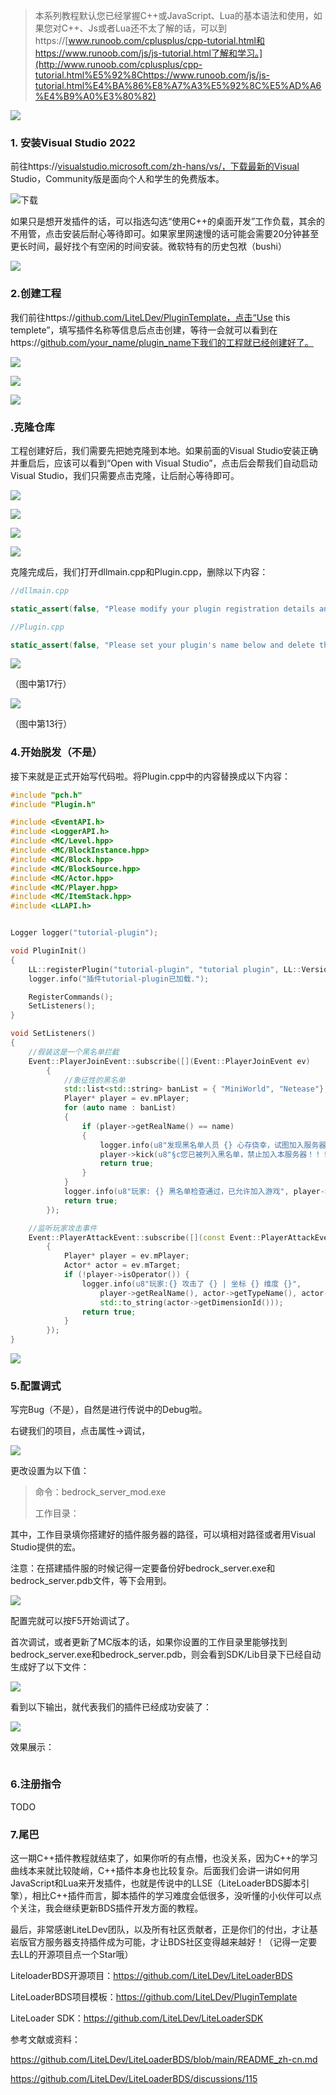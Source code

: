 > 本系列教程默认您已经掌握C++或JavaScript、Lua的基本语法和使用，如果您对C++、Js或者Lua还不太了解的话，可以到https://[www.runoob.com/cplusplus/cpp-tutorial.html和https://www.runoob.com/js/js-tutorial.html了解和学习。](http://www.runoob.com/cplusplus/cpp-tutorial.html%E5%92%8Chttps://www.runoob.com/js/js-tutorial.html%E4%BA%86%E8%A7%A3%E5%92%8C%E5%AD%A6%E4%B9%A0%E3%80%82)

![](https://i0.hdslb.com/bfs/article/02db465212d3c374a43c60fa2625cc1caeaab796.png@progressive.webp)

### 1. 安装Visual Studio 2022

前往https://[visualstudio.microsoft.com/zh-hans/vs/，下载最新的Visual](http://visualstudio.microsoft.com/zh-hans/vs/%EF%BC%8C%E4%B8%8B%E8%BD%BD%E6%9C%80%E6%96%B0%E7%9A%84Visual) Studio，Community版是面向个人和学生的免费版本。

![下载](https://i0.hdslb.com/bfs/article/watermark/4a136801fb9cc75e92d41becc00633c98a4785a9.png@942w_602h_progressive.webp)

如果只是想开发插件的话，可以指选勾选“使用C++的桌面开发”工作负载，其余的不用管，点击安装后耐心等待即可。如果家里网速慢的话可能会需要20分钟甚至更长时间，最好找个有空闲的时间安装。微软特有的历史包袱（bushi）

![](https://i0.hdslb.com/bfs/article/watermark/d82bdcb6578c777699423b8ea216b224651350fd.png@942w_531h_progressive.webp)

### 2.创建工程

我们前往https://[github.com/LiteLDev/PluginTemplate，点击“Use](http://github.com/LiteLDev/PluginTemplate%EF%BC%8C%E7%82%B9%E5%87%BB%E2%80%9CUse) this templete”，填写插件名称等信息后点击创建，等待一会就可以看到在https://[github.com/your_name/plugin_name下我们的工程就已经创建好了。](http://github.com/your_name/plugin_name%E4%B8%8B%E6%88%91%E4%BB%AC%E7%9A%84%E5%B7%A5%E7%A8%8B%E5%B0%B1%E5%B7%B2%E7%BB%8F%E5%88%9B%E5%BB%BA%E5%A5%BD%E4%BA%86%E3%80%82)

![](https://i0.hdslb.com/bfs/article/watermark/83f22d93e4bf1c3797fda29309dd644dea5a0c2c.png@942w_560h_progressive.webp)

![](https://i0.hdslb.com/bfs/article/watermark/0400bdc17a32af19a60c45a90b7ac5980db3122a.png@942w_558h_progressive.webp)

![](https://i0.hdslb.com/bfs/article/watermark/2616e90831b3d7b71fe398bc635c8e72ca05a82a.png@942w_558h_progressive.webp)

### .克隆仓库

工程创建好后，我们需要先把她克隆到本地。如果前面的Visual Studio安装正确并重启后，应该可以看到“Open with Visual Studio”，点击后会帮我们自动启动Visual Studio，我们只需要点击克隆，让后耐心等待即可。

![](https://i0.hdslb.com/bfs/article/watermark/d1b9d42b4437f3d18a90ceb1365541f3a551e640.png@942w_555h_progressive.webp)

![](https://i0.hdslb.com/bfs/article/watermark/ed39952750890d2b56cb7d76ac4de2a837858854.png@942w_557h_progressive.webp)

![](https://i0.hdslb.com/bfs/article/watermark/9aa83af892189989819d11ebc323584338d2dabf.png@942w_552h_progressive.webp)

![](https://i0.hdslb.com/bfs/article/watermark/26eebf7981898014f10e3b3fe3b31df071fc942b.png@942w_555h_progressive.webp)

克隆完成后，我们打开dllmain.cpp和Plugin.cpp，删除以下内容：

```cpp
//dllmain.cpp

static_assert(false, "Please modify your plugin registration details and delete this line");

//Plugin.cpp

static_assert(false, "Please set your plugin's name below and delete this line");
```

![](https://i0.hdslb.com/bfs/article/watermark/80822f89995d16f457544610211cfe05575476e8.png@942w_554h_progressive.webp)

（图中第17行）

![](https://i0.hdslb.com/bfs/article/watermark/a607f999c5026f00fc83642e3d69f08bca4b6b99.png@942w_554h_progressive.webp)

（图中第13行）

### 4.开始脱发（不是）

接下来就是正式开始写代码啦。将Plugin.cpp中的内容替换成以下内容：

```cpp
#include "pch.h"
#include "Plugin.h"

#include <EventAPI.h>
#include <LoggerAPI.h>
#include <MC/Level.hpp>
#include <MC/BlockInstance.hpp>
#include <MC/Block.hpp>
#include <MC/BlockSource.hpp>
#include <MC/Actor.hpp>
#include <MC/Player.hpp>
#include <MC/ItemStack.hpp>
#include <LLAPI.h>


Logger logger("tutorial-plugin");

void PluginInit()
{
    LL::registerPlugin("tutorial-plugin", "tutorial plugin", LL::Version(1, 14, 514));
    logger.info("插件tutorial-plugin已加载.");

    RegisterCommands();
    SetListeners();
}

void SetListeners()
{
    //假装这是一个黑名单拦截
    Event::PlayerJoinEvent::subscribe([](Event::PlayerJoinEvent ev)
        {
            //象征性的黑名单
            std::list<std::string> banList = { "MiniWorld", "Netease"};
            Player* player = ev.mPlayer;
            for (auto name : banList)
            {
                if (player->getRealName() == name) 
                {
                    logger.info(u8"发现黑名单人员 {} 心存侥幸，试图加入服务器，已被踢出!", player->getRealName());
                    player->kick(u8"§c您已被列入黑名单，禁止加入本服务器！！！\n§b如有异议请管理员联系，如有任何不满请憋回去。");
                    return true;
                }
            }
            logger.info(u8"玩家: {} 黑名单检查通过，已允许加入游戏", player->getRealName());
            return true;
        });

    //监听玩家攻击事件
    Event::PlayerAttackEvent::subscribe([](const Event::PlayerAttackEvent& ev)
        {
            Player* player = ev.mPlayer;
            Actor* actor = ev.mTarget;
            if (!player->isOperator()) {
                logger.info(u8"玩家:{} 攻击了 {} | 坐标 {} 维度 {}",
                    player->getRealName(), actor->getTypeName(), actor->getPos().toString(),
                    std::to_string(actor->getDimensionId()));
                return true;
            }
        });
}
```

![](https://i0.hdslb.com/bfs/article/watermark/baad9abb4cb31922feb6e1e54906c48647932c8d.png@942w_507h_progressive.webp)

### 5.配置调式

写完Bug（不是），自然是进行传说中的Debug啦。

右键我们的项目，点击属性->调试，

![](https://i0.hdslb.com/bfs/article/watermark/f8f99042a98fb7d1e392df5d62befd011e695835.png@942w_507h_progressive.webp)

更改设置为以下值：

> 命令：bedrock_server_mod.exe
>
> 工作目录：<path to your server>

其中，工作目录填你搭建好的插件服务器的路径，可以填相对路径或者用Visual Studio提供的宏。

注意：在搭建插件服的时候记得一定要备份好bedrock_server.exe和bedrock_server.pdb文件，等下会用到。

![](https://i0.hdslb.com/bfs/article/watermark/6f84f3fb3c7493a2a525ff71f9648ccb0573ff99.png@942w_657h_progressive.webp)

配置完就可以按F5开始调试了。

首次调试，或者更新了MC版本的话，如果你设置的工作目录里能够找到bedrock_server.exe和bedrock_server.pdb，则会看到SDK/Lib目录下已经自动生成好了以下文件：

![](https://i0.hdslb.com/bfs/article/watermark/3171d5cbfdaab482654c23a270d9b342d1cdaa90.png@942w_540h_progressive.webp)

看到以下输出，就代表我们的插件已经成功安装了：

![](https://i0.hdslb.com/bfs/article/watermark/f3a397bbc425b0726bc257c08baa24f31d1222bb.png@942w_507h_progressive.webp)

效果展示：

![]()

### 6.注册指令

TODO

### 7.尾巴

这一期C++插件教程就结束了，如果你听的有点懵，也没关系，因为C++的学习曲线本来就比较陡峭，C++插件本身也比较复杂。后面我们会讲一讲如何用JavaScript和Lua来开发插件，也就是传说中的LLSE（LiteLoaderBDS脚本引擎），相比C++插件而言，脚本插件的学习难度会低很多，没听懂的小伙伴可以点个关注，我会继续更新BDS插件开发方面的教程。

最后，非常感谢LiteLDev团队，以及所有社区贡献者，正是你们的付出，才让基岩版官方服务器支持插件成为可能，才让BDS社区变得越来越好！（记得一定要去LL的开源项目点一个Star哦）

LiteloaderBDS开源项目：<https://github.com/LiteLDev/LiteLoaderBDS>

LiteLoaderBDS项目模板：<https://github.com/LiteLDev/PluginTemplate>

LiteLoader SDK：<https://github.com/LiteLDev/LiteLoaderSDK>

参考文献或资料：

<https://github.com/LiteLDev/LiteLoaderBDS/blob/main/README_zh-cn.md>

<https://github.com/LiteLDev/LiteLoaderBDS/discussions/115>
